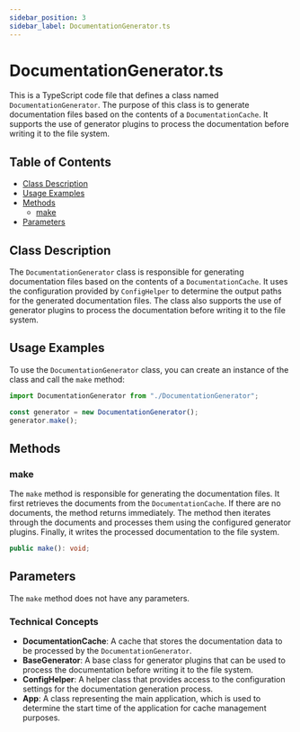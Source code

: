 ```yaml
---
sidebar_position: 3
sidebar_label: DocumentationGenerator.ts
---
```


# DocumentationGenerator.ts

This is a TypeScript code file that defines a class named `DocumentationGenerator`. The purpose of this class is to generate documentation files based on the contents of a `DocumentationCache`. It supports the use of generator plugins to process the documentation before writing it to the file system.

## Table of Contents

- [Class Description](#class-description)
- [Usage Examples](#usage-examples)
- [Methods](#methods)
  - [make](#make)
- [Parameters](#parameters)

## Class Description

The `DocumentationGenerator` class is responsible for generating documentation files based on the contents of a `DocumentationCache`. It uses the configuration provided by `ConfigHelper` to determine the output paths for the generated documentation files. The class also supports the use of generator plugins to process the documentation before writing it to the file system.

## Usage Examples

To use the `DocumentationGenerator` class, you can create an instance of the class and call the `make` method:

```typescript
import DocumentationGenerator from "./DocumentationGenerator";

const generator = new DocumentationGenerator();
generator.make();
```

## Methods

### make

The `make` method is responsible for generating the documentation files. It first retrieves the documents from the `DocumentationCache`. If there are no documents, the method returns immediately. The method then iterates through the documents and processes them using the configured generator plugins. Finally, it writes the processed documentation to the file system.

```typescript
public make(): void;
```

## Parameters

The `make` method does not have any parameters.

### Technical Concepts

- **DocumentationCache**: A cache that stores the documentation data to be processed by the `DocumentationGenerator`.
- **BaseGenerator**: A base class for generator plugins that can be used to process the documentation before writing it to the file system.
- **ConfigHelper**: A helper class that provides access to the configuration settings for the documentation generation process.
- **App**: A class representing the main application, which is used to determine the start time of the application for cache management purposes.